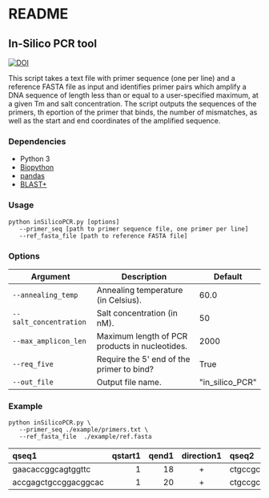 # README

## In-Silico PCR tool

[![DOI](https://zenodo.org/badge/DOI/10.5281/zenodo.7882322.svg)](https://doi.org/10.5281/zenodo.7882322)

This script takes a text file with primer sequence (one per line) and a reference FASTA file as input and identifies primer pairs which amplify a DNA sequence of length less than or equal to a user-specified maximum, at a given Tm and salt concentration. The script outputs the sequences of the primers, th eportion of the primer that binds, the number of mismatches, as well as the start and end coordinates of the amplified sequence.

### Dependencies

-   Python 3
-   [Biopython](https://biopython.org/)
-   [pandas](https://pandas.pydata.org/)
-   [BLAST+](https://www.ncbi.nlm.nih.gov/books/NBK569861/)

### Usage

```
python inSilicoPCR.py [options]
   --primer_seq [path to primer sequence file, one primer per line]
   --ref_fasta_file [path to reference FASTA file]
```

### Options

| Argument              | Description                                                  | Default      |
|-----------------------|--------------------------------------------------------------|--------------|
| `--annealing_temp`     | Annealing temperature (in Celsius).                           | 60.0         |
| `--salt_concentration` | Salt concentration (in nM).                                   | 50           |
| `--max_amplicon_len`   | Maximum length of PCR products in nucleotides.                | 2000         |
| `--req_five`           | Require the 5' end of the primer to bind?                      | True         |
| `--out_file`           | Output file name.                                             | "in_silico_PCR" |


### Example

```
python inSilicoPCR.py \
   --primer_seq ./example/primers.txt \
   --ref_fasta_file  ./example/ref.fasta
```


|qseq1             |qstart1|qend1|direction1|qseq2            |qstart2|qend2|direction2|mismatch1|mismatch2|binding_pos_diff|reference|
|:-----------------|------:|----:|:--------:|:----------------|------:|----:|:--------:|-------:|-------:|---------------:|---------------:|
|gaacaccggcagtggttc|      1|   18|    +     |ctgccgcagcggt     |      1|   13|    -     |       0|       0|             300|example        |
|accgagctgccggacggcac|      1|   20|    +     |ctgccgcagcggt     |      1|   13|    -     |       0|       0|             318|example      |
